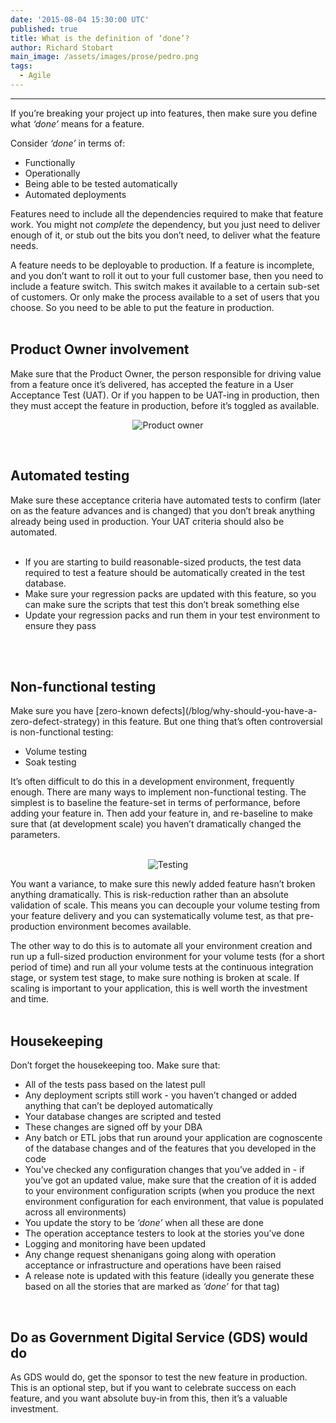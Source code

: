 ```yaml
---
date: '2015-08-04 15:30:00 UTC'
published: true
title: What is the definition of ‘done’?
author: Richard Stobart
main_image: /assets/images/prose/pedro.png
tags:
  - Agile
---
```

****
If you’re breaking your project up into features, then make sure you define what <i>‘done’</i> means for a feature.<br/>

Consider <i>‘done’</i> in terms of:<br/>

* Functionally
* Operationally
* Being able to be tested automatically
* Automated deployments

Features need to include all the dependencies required to make that feature work. You might not <i>complete</i> the dependency, but you just need to deliver enough of it, or stub out the bits you don’t need, to deliver what the feature needs.<br/>

A feature needs to be deployable to production. If a feature is incomplete, and you don’t want to roll it out to your full customer base, then you need to include a feature switch. This switch makes it available to a certain sub-set of customers. Or only make the process available to a set of users that you choose. So you need to be able to put the feature in production.<br/>
<br/>

<h2>Product Owner involvement</h2>
Make sure that the Product Owner, the person responsible for driving value from a feature once it’s delivered, has accepted the feature in a User Acceptance Test (UAT). Or if you happen to be UAT-ing in production, then they must accept the feature in production, before it’s toggled as available.<br/>

<p align="center"><img src="/assets/images/prose/tom_russell_pointing.png" alt="Product owner"></p>
<br>

<h2>Automated testing</h2>
Make sure these acceptance criteria have automated tests to confirm (later on as the feature advances and is changed) that you don’t break anything already being used in production. Your UAT criteria should also be automated.<br/>
<br/>

* If you are starting to build reasonable-sized products, the test data required to test a feature should be automatically created in the test database.
* Make sure your regression packs are updated with this feature, so you can make sure the scripts that test this don’t break something else
* Update your regression packs and run them in your test environment to ensure they pass
<br/>
<br/>

<h2>Non-functional testing</h2>
Make sure you have [zero-known defects](/blog/why-should-you-have-a-zero-defect-strategy) in this feature. But one thing that’s often controversial is non-functional testing:<br/>

* Volume testing
* Soak testing

It’s often difficult to do this in a development environment, frequently enough. There are many ways to implement non-functional testing. The simplest is to baseline the feature-set in terms of performance, before adding your feature in. Then add your feature in, and re-baseline to make sure that (at development scale) you haven’t dramatically changed the parameters.<br/>
<br/>

<p align="center"><img src="/assets/images/prose/pedro.png" alt="Testing"></p>

You want a variance, to make sure this newly added feature hasn’t broken anything dramatically. This is risk-reduction rather than an absolute validation of scale. This means you can decouple your volume testing from your feature delivery and you can systematically volume test, as that pre-production environment becomes available.<br/>

The other way to do this is to automate all your environment creation and run up a full-sized production environment for your volume tests (for a short period of time) and run all your volume tests at the continuous integration stage, or system test stage, to make sure nothing is broken at scale. If scaling is important to your application, this is well worth the investment and time.<br/>
<br/>

<h2>Housekeeping</h2>
Don’t forget the housekeeping too. Make sure that:<br/>

* All of the tests pass based on the latest pull
* Any deployment scripts still work - you haven’t changed or added anything that can’t be deployed automatically
* Your database changes are scripted and tested
* These changes are signed off by your DBA
* Any batch or ETL jobs that run around your application are cognoscente of the database changes and of the features that you developed in the code
* You've checked any configuration changes that you’ve added in - if you’ve got an updated value, make sure that the creation of it is added to your environment configuration scripts (when you produce the next environment configuration for each environment, that value is populated across all environments)
* You update the story to be <i>‘done’</i> when all these are done
* The operation acceptance testers to look at the stories you’ve done
* Logging and monitoring have been updated
* Any change request shenanigans going along with operation acceptance or infrastructure and operations have been raised
* A release note is updated with this feature (ideally you generate these based on all the stories that are marked as <i>‘done’</i> for that tag)<br/>
<br/>

<h2>Do as Government Digital Service (GDS) would do</h2>
As GDS would do, get the sponsor to test the new feature in production. This is an optional step, but if you want to celebrate success on each feature, and you want absolute buy-in from this, then it’s a valuable investment.

